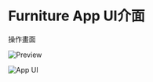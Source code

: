 # Furniture App UI介面

操作畫面

![Preview](https://github.com/abuanwar072/furniture_app_flutter/raw/master/gif.gif)





![App UI](https://github.com/abuanwar072/furniture_app_flutter/raw/master/ui.png)

